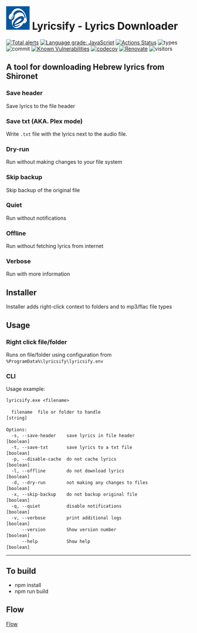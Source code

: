 # ![](https://raw.githubusercontent.com/yoavain/lyricsify-cli/main/resources/icons/64x64_logo.png) Lyricsify - Lyrics Downloader  <br>

[![Total alerts](https://img.shields.io/lgtm/alerts/g/yoavain/lyricsify-cli.svg?logo=lgtm&logoWidth=18)](https://lgtm.com/projects/g/yoavain/lyricsify-cli/alerts/)
[![Language grade: JavaScript](https://img.shields.io/lgtm/grade/javascript/g/yoavain/lyricsify-cli.svg?logo=lgtm&logoWidth=18)](https://lgtm.com/projects/g/yoavain/lyricsify-cli/context:javascript)
[![Actions Status](https://github.com/yoavain/lyricsify-cli/workflows/Node%20CI/badge.svg)](https://github.com/yoavain/lyricsify-cli/actions)
![types](https://img.shields.io/npm/types/typescript.svg)
![commit](https://img.shields.io/github/last-commit/yoavain/lyricsify-cli.svg)
[![Known Vulnerabilities](https://snyk.io//test/github/yoavain/lyricsify-cli/badge.svg?targetFile=package.json)](https://snyk.io//test/github/yoavain/lyricsify-cli?targetFile=package.json)
[![codecov](https://codecov.io/gh/yoavain/lyricsify-cli/branch/main/graph/badge.svg?token=38TTECCCWS)](https://codecov.io/gh/yoavain/lyricsify-cli)
[![Renovate](https://img.shields.io/badge/renovate-enabled-brightgreen.svg)](https://renovatebot.com)
![visitors](https://visitor-badge.glitch.me/badge?page_id=yoavain.lyricsify-cli)

## A tool for downloading Hebrew lyrics from Shironet

### Save header
Save lyrics to the file header

### Save txt (AKA. Plex mode)
Write `.txt` file with the lyrics next to the audio file. 

### Dry-run
Run without making changes to your file system

### Skip backup
Skip backup of the original file

### Quiet
Run without notifications

### Offline
Run without fetching lyrics from internet

### Verbose
Run with more information

## Installer

Installer adds right-click context to folders and to mp3/flac file types

## Usage

### Right click file/folder
Runs on file/folder using configuration from `%ProgramData%\lyricsify\lyricsify.env`


### CLI

Usage example:

```
lyricsify.exe <filename>

  filename  file or folder to handle                                    [string]

Options:
  -s, --save-header    save lyrics in file header                      [boolean]
  -t, --save-txt       save lyrics to a txt file                       [boolean]
  -p, --disable-cache  do not cache lyrics                             [boolean]
  -l, --offline        do not download lyrics                          [boolean]
  -d, --dry-run        not making any changes to files                 [boolean]
  -x, --skip-backup    do not backup original file                     [boolean]
  -q, --quiet          disable notifications                           [boolean]
  -v, --verbose        print additional logs                           [boolean]
      --version        Show version number                             [boolean]
      --help           Show help                                       [boolean]
```

---

## To build

 * npm install
 * npm run build


## Flow

[Flow](./docs/FLOW.md)
